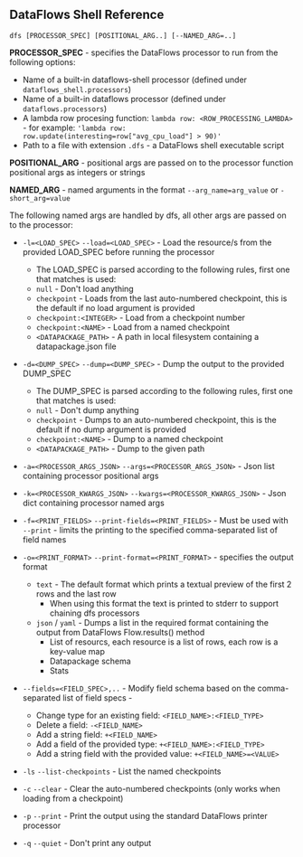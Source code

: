 ## DataFlows Shell Reference

```
dfs [PROCESSOR_SPEC] [POSITIONAL_ARG..] [--NAMED_ARG=..]
```

**PROCESSOR_SPEC** - specifies the DataFlows processor to run from the following options:

* Name of a built-in dataflows-shell processor (defined under `dataflows_shell.processors`)
* Name of a built-in dataflows processor (defined under `dataflows.processors`)
* A lambda row procesing function: `lambda row: <ROW_PROCESSING_LAMBDA>` - for example: `'lambda row: row.update(interesting=row["avg_cpu_load"] > 90)'`
* Path to a file with extension `.dfs` - a DataFlows shell executable script

**POSITIONAL_ARG** - positional args are passed on to the processor function positional args as integers or strings

**NAMED_ARG** - named arguments in the format `--arg_name=arg_value` or `-short_arg=value`

The following named args are handled by dfs, all other args are passed on to the processor:

* `-l=<LOAD_SPEC>` `--load=<LOAD_SPEC>` - Load the resource/s from the provided LOAD_SPEC before running the processor
  * The LOAD_SPEC is parsed according to the following rules, first one that matches is used:
  * `null` - Don't load anything
  * `checkpoint` - Loads from the last auto-numbered checkpoint, this is the default if no load argument is provided
  * `checkpoint:<INTEGER>` - Load from a checkpoint number
  * `checkpoint:<NAME>` - Load from a named checkpoint
  * `<DATAPACKAGE_PATH>` - A path in local filesystem containing a datapackage.json file

* `-d=<DUMP_SPEC>` `--dump=<DUMP_SPEC>` - Dump the output to the provided DUMP_SPEC
  * The DUMP_SPEC is parsed according to the following rules, first one that matches is used:
  * `null` - Don't dump anything
  * `checkpoint` - Dumps to an auto-numbered checkpoint, this is the default if no dump argument is provided
  * `checkpoint:<NAME>` - Dump to a named checkpoint
  * `<DATAPACKAGE_PATH>` - Dump to the given path

* `-a=<PROCESSOR_ARGS_JSON>` `--args=<PROCESSOR_ARGS_JSON>` - Json list containing processor positional args

* `-k=<PROCESSOR_KWARGS_JSON>` `--kwargs=<PROCESSOR_KWARGS_JSON>` - Json dict containing processor named args

* `-f=<PRINT_FIELDS>` `--print-fields=<PRINT_FIELDS>` - Must be used with `--print` - limits the printing to the specified comma-separated list of field names

* `-o=<PRINT_FORMAT>` `--print-format=<PRINT_FORMAT>` - specifies the output format
  * `text` - The default format which prints a textual preview of the first 2 rows and the last row
    * When using this format the text is printed to stderr to support chaining dfs processors
  * `json` / `yaml` - Dumps a list in the required format containing the output from DataFlows Flow.results() method
    * List of resourcs, each resource is a list of rows, each row is a key-value map
    * Datapackage schema
    * Stats

* `--fields=<FIELD_SPEC>,..` - Modify field schema based on the comma-separated list of field specs -
  * Change type for an existing field: `<FIELD_NAME>:<FIELD_TYPE>`
  * Delete a field: `-<FIELD_NAME>`
  * Add a string field: `+<FIELD_NAME>`
  * Add a field of the provided type: `+<FIELD_NAME>:<FIELD_TYPE>`
  * Add a string field with the provided value: `+<FIELD_NAME>=<VALUE>`

* `-ls` `--list-checkpoints` - List the named checkpoints

* `-c` `--clear` - Clear the auto-numbered checkpoints (only works when loading from a checkpoint)

* `-p` `--print` - Print the output using the standard DataFlows printer processor

* `-q` `--quiet` - Don't print any output
